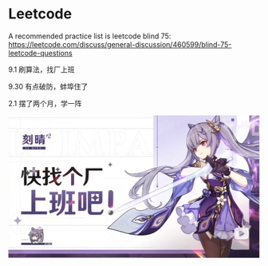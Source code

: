 # Leetcode
A recommended practice list is leetcode blind 75: https://leetcode.com/discuss/general-discussion/460599/blind-75-leetcode-questions 

9.1 刷算法，找厂上班

9.30 有点破防，蚌埠住了

2.1 摆了两个月，学一阵

![啊晴可爱喵](https://github.com/Evens1sen/Leetcode/blob/master/keqing.png)
